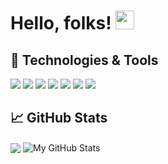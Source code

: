 # Hello, folks! <img src="https://raw.githubusercontent.com/MartinHeinz/MartinHeinz/master/wave.gif" width="30px">

## 🔧 Technologies & Tools
![](https://img.shields.io/badge/Node.js-informational?style=flat&logo=node.js&logoColor=white&color=339933)
![](https://img.shields.io/badge/React-informational?style=flat&logo=react&logoColor=white&color=61DAFB)
![](https://img.shields.io/badge/MongoDB-informational?style=flat&logo=MongoDB&logoColor=white&color=47A248)
![](https://img.shields.io/badge/JavaScript-informational?style=flat&logo=javascript&logoColor=white&color=2bbc8a)
![](https://img.shields.io/badge/Flutter-informational?style=flat&logo=Flutter&logoColor=white&color=02569B)
![](https://img.shields.io/badge/Dart-informational?style=flat&logo=Dart&logoColor=white&color=0175C2)
![](https://img.shields.io/badge/AWS_EC2-informational?style=flat&logo=amazon-aws&logoColor=white&color=232F3E)
## &#x1f4c8; GitHub Stats

  <img align="center" src="https://github-readme-stats.vercel.app/api/top-langs/?username=sharmayash&layout=compact&hide=css,html&title_color=ffffff&text_color=c9cacc&icon_color=2bbc8a&bg_color=1d1f21" />

  <img align="center" src="https://github-readme-stats.vercel.app/api?username=sharmayash&show_icons=true&line_height=27&count_private=true&title_color=ffffff&include_all_commits=true&hide=contribs&text_color=c9cacc&icon_color=2bbc8a&bg_color=1d1f21" alt="My GitHub Stats" />

<!--
**sharmayash/sharmayash** is a ✨ _special_ ✨ repository because its `README.md` (this file) appears on your GitHub profile.

Here are some ideas to get you started:

- 🔭 I’m currently working on ...
- 🌱 I’m currently learning ...
- 👯 I’m looking to collaborate on ...
- 🤔 I’m looking for help with ...
- 💬 Ask me about ...
- 📫 How to reach me: ...
- 😄 Pronouns: ...
- ⚡ Fun fact: ...
-->
